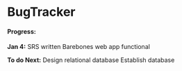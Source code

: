 # BugTracker
#### Progress:
**Jan 4:**
SRS written
Barebones web app functional

**To do Next:**
Design relational database
Establish database
